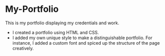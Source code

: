 # My-Portfolio
This is my portfolio displaying my credentials and work.
- I created a portfolio using HTML and CSS.
- I added my own unique style to make a distinguishable portfolio. For instance, I added a custom font and spiced up the structure of the page creatively. 
